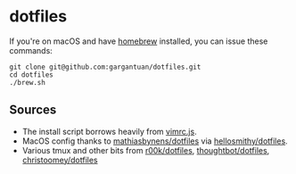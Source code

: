 # dotfiles

If you're on macOS and have [homebrew](https://brew.sh) installed,
you can issue these commands:

```
git clone git@github.com:gargantuan/dotfiles.git
cd dotfiles
./brew.sh
```

## Sources

- The install script borrows heavily from [vimrc.js](https://github.com/zperrault/vimrc.js).
- MacOS config thanks to [mathiasbynens/dotfiles](https://github.com/mathiasbynens/dotfiles) via [hellosmithy/dotfiles](https://github.com/hellosmithy/dotfiles).
- Various tmux and other bits from [r00k/dotfiles](https://github.com/r00k/dotfiles), [thoughtbot/dotfiles](https://github.com/thoughtbot/dotfiles), [christoomey/dotfiles](https://github.com/christoomey/dotfiles)
